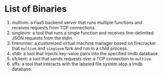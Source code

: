 # List of Binaries 
1. multivm: a FaaS backend server that runs multiple functions and receives requests from TCP connections.
2. singlevm: a tool that runs a single function and receives line-delimited JSON requests from the stdin. 
3. firerunner: a customized virtual machine manager based on firecracker that `multivm` and `singlevm` fork and run in a child process.
4. sfdb: a tool that injects key-value pairs into the specified lmdb database.
5. sfclient: a tool that sends requests over a TCP connection to `multivm`.
6. sffs: a tool that interacts with the labeled file system atop a lmdb database.
